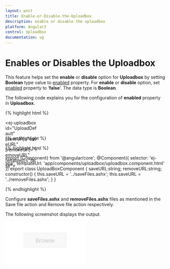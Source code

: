 ```yaml
---
layout: post
title: Enable-or-Disable-the-Uploadbox
description: enable or disable the uploadbox 
platform: Angular2
control: Uploadbox
documentation: ug
---
```


# Enables or Disables the Uploadbox 

This feature helps set the **enable** or **disable** option for **Uploadbox** by setting **Boolean** type value to [enabled](https://help.syncfusion.com/api/js/ejuploadbox#members:enabled) property. For **enable** or **disable** option, set [enabled](https://help.syncfusion.com/api/js/ejuploadbox#members:enabled) property to ‘**false**’. The data type is **Boolean**.

The following code explains you for the configuration of **enabled** property in **Uploadbox**. 

{% highlight html %}

<div style="width:100px;height:35px;">

<ej-uploadbox id="UploadDefault" [saveUrl]="saveURL" [removeUrl]="removeURL" [enabled]="false"></ej-uploadbox>

</div>

{% endhighlight %}

{% highlight html %}

 import {Component} from '@angular/core';
    @Component({
    selector: 'ej-app',
        templateUrl: 'app/components/uploadbox/uploadbox.component.html'
    })
    export class UploadBoxComponent {
        saveURL:string;
        removeURL:string;
        constructor() {
        this.saveURL = '../saveFiles.ashx';
        this.saveURL = '../removeFiles.ashx';
        }
    }

{% endhighlight %}

Configure **saveFiles.ashx** and **removeFiles.ashx** files as mentioned in the Save file action and Remove file action respectively.

The following screenshot displays the output.

![](Enable-or-Disable_images/Enable-or-Disable_img1.png)